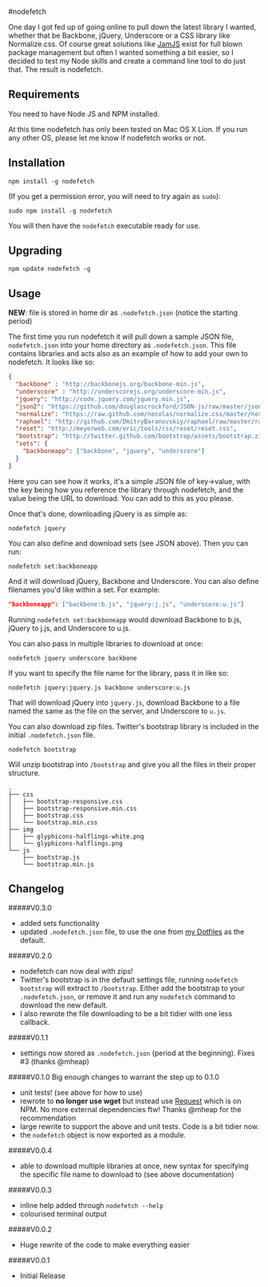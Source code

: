 #nodefetch

One day I got fed up of going online to pull down the latest library I wanted, whether that be Backbone, jQuery, Underscore or a CSS library like Normalize.css. Of course great solutions like [JamJS](http://jamjs.org) exist for full blown package management but often I wanted something a bit easier, so I decided to test my Node skills and create a command line tool to do just that. The result is nodefetch.

## Requirements

You need to have Node JS and NPM installed.

At this time nodefetch has only been tested on Mac OS X Lion. If you run any other OS, please let me know if nodefetch works or not.

## Installation


```
npm install -g nodefetch
```

(If you get a permission error, you will need to try again as `sudo`):

```
sudo npm install -g nodefetch
```

You will then have the `nodefetch` executable ready for use.


## Upgrading

```
npm update nodefetch -g
```

## Usage

__NEW__: file is stored in home dir as `.nodefetch.json` (notice the starting period)

The first time you run nodefetch it will pull down a sample JSON file, `nodefetch.json` into your home directory as `.nodefetch.json`. This file contains libraries and acts also as an example of how to add your own to nodefetch. It looks like so:

```json
{
  "backbone" : "http://backbonejs.org/backbone-min.js",
  "underscore" : "http://underscorejs.org/underscore-min.js",
  "jquery": "http://code.jquery.com/jquery.min.js",
  "json2": "https://github.com/douglascrockford/JSON-js/raw/master/json2.js",
  "normalize": "https://raw.github.com/necolas/normalize.css/master/normalize.css",
  "raphael": "http://github.com/DmitryBaranovskiy/raphael/raw/master/raphael-min.js",
  "reset": "http://meyerweb.com/eric/tools/css/reset/reset.css",
  "bootstrap": "http://twitter.github.com/bootstrap/assets/bootstrap.zip",
  "sets": {
    "backboneapp": ["backbone", "jquery", "underscore"]
  }
}
```

Here you can see how it works, it's a simple JSON file of key->value, with the key being how you reference the library through nodefetch, and the value being the URL to download. You can add to this as you please.

Once that's done, downloading jQuery is as simple as:

```
nodefetch jquery
```

You can also define and download sets (see JSON above). Then you can run:

```
nodefetch set:backboneapp
```

And it will download jQuery, Backbone and Underscore. You can also define filenames you'd like within a set. For example:

```json
"backboneapp": ["backbone:b.js", "jquery:j.js", "underscore:u.js"]
```

Running `nodefetch set:backboneapp` would download Backbone to b.js, jQuery to j.js, and Underscore to u.js.

You can also pass in multiple libraries to download at once:

```
nodefetch jquery underscore backbone
```

If you want to specify the file name for the library, pass it in like so:

```
nodefetch jquery:jquery.js backbone underscore:u.js
```

That will download jQuery into `jquery.js`, download Backbone to a file named the same as the file on the server, and Underscore to `u.js`.

You can also download zip files. Twitter's bootstrap library is included in the initial `.nodefetch.json` file.

```
nodefetch bootstrap
```

Will unzip bootstrap into `/bootstrap` and give you all the files in their proper structure.

```
.
├── css
│   ├── bootstrap-responsive.css
│   ├── bootstrap-responsive.min.css
│   ├── bootstrap.css
│   └── bootstrap.min.css
├── img
│   ├── glyphicons-halflings-white.png
│   └── glyphicons-halflings.png
└── js
    ├── bootstrap.js
    └── bootstrap.min.js
```

## Changelog

#####V0.3.0
* added sets functionality
* updated `.nodefetch.json` file, to use the one from [my Dotfiles](https://github.com/jackfranklin/dotfiles/) as the default.

#####V0.2.0
* nodefetch can now deal with zips!
* Twitter's bootstrap is in the default settings file, running `nodefetch bootstrap` will extract to `/bootstrap`. Either add the bootstrap to your `.nodefetch.json`, or remove it and run any `nodefetch` command to download the new default.
* I also rewrote the file downloading to be a bit tidier with one less callback.

#####V0.1.1
* settings now stored as `.nodefetch.json` (period at the beginning). Fixes #3 (thanks @mheap)

#####V0.1.0
Big enough changes to warrant the step up to 0.1.0

* unit tests! (see above for how to use)
* rewrote to __no longer use wget__ but instead use [Request](https://github.com/mikeal/request/) which is on NPM. No more external dependencies ftw! Thanks @mheap for the recommendation
* large rewrite to support the above and unit tests. Code is a bit tidier now.
* the `nodefetch` object is now exported as a module.

#####V0.0.4
* able to download multiple libraries at once, new syntax for specifying the specific file name to download to (see above documentation)

#####V0.0.3
* inline help added through `nodefetch --help`
* colourised terminal output

#####V0.0.2
* Huge rewrite of the code to make everything easier

#####V0.0.1
* Initial Release

